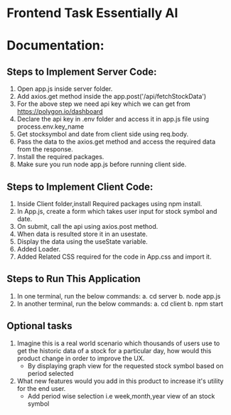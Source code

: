 # Frontend Task Essentially AI

# Documentation:

## Steps to Implement Server Code:

1. Open app.js inside server folder.
2. Add axios.get method inside the app.post('/api/fetchStockData') 
3. For the above step we need api key which we can get from https://polygon.io/dashboard
4. Declare the api key in .env folder and access it in app.js file using process.env.key_name
5. Get stocksymbol and date from client side using req.body.
6. Pass the data to the axios.get method and access the required data from the response.
8. Install the required packages.
7. Make sure you run node app.js before running client side.

## Steps to Implement Client Code:

1. Inside Client folder,install Required packages using npm install.
2. In App.js, create a form which takes user input for stock symbol and date.
3. On submit, call the api using axios.post method.
4. When data is resulted store it in an usestate.
5. Display the data using the useState variable.
6. Added Loader.
7. Added Related CSS required for the code in App.css and import it.

## Steps to Run This Application

1. In one terminal, run the below commands:
   a. cd server
   b. node app.js
3. In another terminal, run the below commands:
   a. cd client
   b. npm start

## Optional tasks
1. Imagine this is a real world scenario which thousands of users use to get the historic data of a stock for a particular day, how would this product change in order to improve the UX.
   - By displaying graph view for the requested stock symbol based on period selected
2. What new features would you add in this product to increase it's utility for the end user.
   - Add period wise selection i.e week,month,year view of an stock symbol